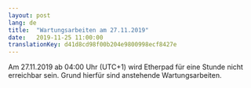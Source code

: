 ```yaml
---
layout: post
lang: de
title:  "Wartungsarbeiten am 27.11.2019"
date:   2019-11-25 11:00:00
translationKey: d41d8cd98f00b204e9800998ecf8427e
---
```


Am 27.11.2019 ab 04:00 Uhr (UTC+1) wird Etherpad für eine Stunde nicht erreichbar sein. Grund hierfür sind anstehende Wartungsarbeiten.
